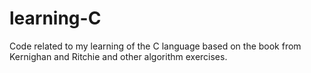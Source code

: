 learning-C
==========

Code related to my learning of the C language based on the book from Kernighan and Ritchie and other algorithm exercises.

